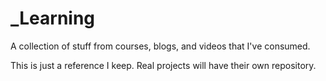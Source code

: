 # _Learning
A collection of stuff from courses, blogs, and videos that I've consumed. 

This is just a reference I keep.  Real projects will have their own repository.
